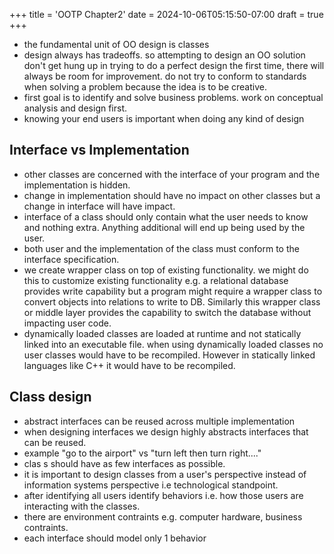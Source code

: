 +++
title = 'OOTP Chapter2'
date = 2024-10-06T05:15:50-07:00
draft = true
+++
* the fundamental unit of OO design is classes
* design always has tradeoffs. so attempting to design an OO solution don't get hung up in trying to do a perfect design the first time, there will always be room for improvement. do not try to conform to standards when solving a problem because the idea is to be creative.
* first goal is to identify and solve business problems. work on conceptual analysis and design first.
* knowing your end users is important when doing any kind of design
## Interface vs Implementation
* other classes are concerned with the interface of your program and the implementation is hidden.
* change in implementation should have no impact on other classes but a change in interface will have impact.
* interface of a class should only contain what the user needs to know and nothing extra. Anything additional will end up being used by the user.
* both user and the implementation of the class must conform to the interface specification.
* we create wrapper class on top of existing functionality. we might do this to customize existing functionality e.g. a relational database provides write capability but a program might require a wrapper class to convert objects into relations to write to DB. Similarly this wrapper class or middle layer provides the capability to switch the database without impacting user code.
* dynamically loaded classes are loaded at runtime and not statically linked into an executable file. when using dynamically loaded classes no user classes would have to be recompiled. However in statically linked languages like C++ it would have to be recompiled.
## Class design
* abstract interfaces can be reused across multiple implementation
* when designing interfaces we design highly abstracts interfaces that can be reused.
* example "go to the airport" vs "turn left then turn right...."
* clas s should have as few interfaces as possible.
* it is important to design classes from a user's perspective instead of information systems perspective i.e technological standpoint.
* after identifying all users identify behaviors i.e. how those users are interacting with the classes.
* there are environment contraints e.g. computer hardware, business contraints.
* each interface should model only 1 behavior

